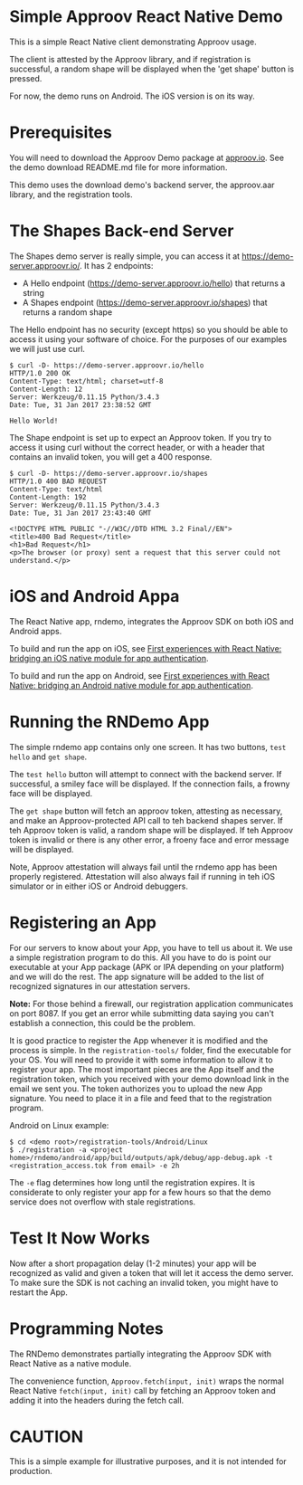 # Simple Approov React Native Demo

This is a simple React Native client demonstrating Approov usage.

The client is attested by the Approov library, and if registration is successful, 
a random shape will be displayed when the 'get shape' button is pressed.

For now, the demo runs on Android. The iOS version is on its way.

# Prerequisites

You will need to download the Approov Demo package at [approov.io](https://approov.io). 
See the demo download README.md file for more information.

This demo uses the download demo's backend server, the approov.aar library, and the registration tools.

# The Shapes Back-end Server

The Shapes demo server is really simple, you can access it at https://demo-server.approovr.io/.
It has 2 endpoints:

* A Hello endpoint (https://demo-server.approovr.io/hello) that returns a string
* A Shapes endpoint (https://demo-server.approovr.io/shapes) that returns a random shape

The Hello endpoint has no security (except https) so you should be able to
access it using your software of choice. For the purposes of our examples we
will just use curl.

```
$ curl -D- https://demo-server.approovr.io/hello
HTTP/1.0 200 OK
Content-Type: text/html; charset=utf-8
Content-Length: 12
Server: Werkzeug/0.11.15 Python/3.4.3
Date: Tue, 31 Jan 2017 23:38:52 GMT

Hello World!
```

The Shape endpoint is set up to expect an Approov token. If you try to access
it using curl without the correct header, or with a header that contains an
invalid token, you will get a 400 response.

```
$ curl -D- https://demo-server.approovr.io/shapes
HTTP/1.0 400 BAD REQUEST
Content-Type: text/html
Content-Length: 192
Server: Werkzeug/0.11.15 Python/3.4.3
Date: Tue, 31 Jan 2017 23:43:40 GMT

<!DOCTYPE HTML PUBLIC "-//W3C//DTD HTML 3.2 Final//EN">
<title>400 Bad Request</title>
<h1>Bad Request</h1>
<p>The browser (or proxy) sent a request that this server could not
understand.</p>
```

# iOS and Android Appa

The React Native app, rndemo, integrates the Approov SDK on both iOS and Android apps. 

To build and run the app on iOS, see [First experiences with React Native: bridging an iOS native module for app authentication](https://hackernoon.com/first-experiences-with-react-native-bridging-an-ios-native-module-for-app-authentication-501fec247b2b).

To build and run the app on Android, see [First experiences with React Native: bridging an Android native module for app authentication](https://hackernoon.com/first-experiences-with-react-native-bridging-an-android-native-module-for-app-authentication-501fec247b2b).

# Running the RNDemo App

The simple rndemo app contains only one screen. It has two buttons, `test hello` and `get shape`.

The `test hello` button will attempt to connect with the backend server. If successful, 
a smiley face will be displayed. If the connection fails, a frowny face will be displayed.

The `get shape` button will fetch an approov token, attesting as necessary, and make an 
Approov-protected API call to teh backend shapes server. If teh Approov token is valid, 
a random shape will be displayed. If teh Approov token is invalid or there is any other error,
a froeny face and error message will be displayed.

Note, Approov attestation will always fail until the rndemo app has been properly registered. Attestation will also always fail if running in teh iOS simulator or in either iOS or Android debuggers.

# Registering an App

For our servers to know about your App, you have to tell us about it. We use a
simple registration program to do this. All you have to do is point our
executable at your App package (APK or IPA depending on your platform) and we
will do the rest. The app signature will be added to the list of recognized signatures in
our attestation servers.

__Note:__ For those behind a firewall, our registration application communicates on port 8087.
If you get an error while submitting data saying you can't establish a connection, this
could be the problem.

It is good practice to register the App whenever it is modified and the process
is simple. In the `registration-tools/` folder, find the executable for your OS.
You will need to provide it with some information to allow it to register your
app. The most important pieces are the App itself and the registration token,
which you received with your demo download link in the email we sent you.
The token authorizes you to upload the new App signature.
You need to place it in a file and feed that to the registration program.

Android on Linux example:

```
$ cd <demo root>/registration-tools/Android/Linux
$ ./registration -a <project home>/rndemo/android/app/build/outputs/apk/debug/app-debug.apk -t <registration_access.tok from email> -e 2h
```

The `-e` flag determines how long until the registration expires. It is considerate to only register your app for a 
few hours so that the demo service does not overflow with stale registrations.

# Test It Now Works

Now after a short propagation delay (1-2 minutes) your app will be recognized
as valid and given a token that will let it access the demo server. To make
sure the SDK is not caching an invalid token, you might have to restart the
App.

# Programming Notes

The RNDemo demonstrates partially integrating the Approov SDK with React Native as a
native module. 

The convenience function, `Approov.fetch(input, init)` wraps the normal React Native
`fetch(input, init)` call by fetching an Approov token and adding it into the headers
during the fetch call.

# CAUTION

This is a simple example for illustrative purposes, and it is not intended for production.
